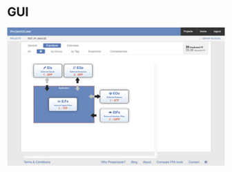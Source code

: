# GUI

![GUI%2008dd50e489dc40d2a8dc75737295d788/_2021-07-05__9.35.21.png](GUI%2008dd50e489dc40d2a8dc75737295d788/_2021-07-05__9.35.21.png)